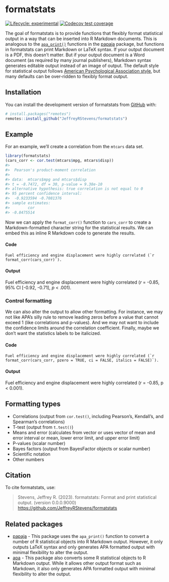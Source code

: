 
<!-- README.md is generated from README.Rmd. Please edit that file -->

# formatstats

<!-- badges: start -->

[![Lifecycle:
experimental](https://img.shields.io/badge/lifecycle-experimental-orange.svg)](https://lifecycle.r-lib.org/articles/stages.html#experimental)
[![Codecov test
coverage](https://codecov.io/gh/JeffreyRStevens/formatstats/branch/main/graph/badge.svg)](https://app.codecov.io/gh/JeffreyRStevens/formatstats?branch=main)
<!-- badges: end -->

The goal of formatstats is to provide functions that flexibly format
statistical output in a way that can be inserted into R Markdown
documents. This is analogous to the
[`apa_print()`](https://frederikaust.com/papaja_man/reporting.html#statistical-models-and-tests)
functions in the [papaja](https://github.com/crsh/papaja) package, but
functions in formatstats can print Markdown or LaTeX syntax. If your
output document is a PDF, this doesn’t matter. But if your output
document is a Word document (as required by many journal publishers),
Markdown syntax generates editable output instead of an image of output.
The default style for statistical output follows [American Psychological
Association style](https://apastyle.apa.org/), but many defaults can be
over-ridden to flexibly format output.

## Installation

You can install the development version of formatstats from
[GitHub](https://github.com/) with:

``` r
# install.packages("remotes")
remotes::install_github("JeffreyRStevens/formatstats")
```

## Example

For an example, we’ll create a correlation from the `mtcars` data set.

``` r
library(formatstats)
(cars_corr <- cor.test(mtcars$mpg, mtcars$disp))
#> 
#>  Pearson's product-moment correlation
#> 
#> data:  mtcars$mpg and mtcars$disp
#> t = -8.7472, df = 30, p-value = 9.38e-10
#> alternative hypothesis: true correlation is not equal to 0
#> 95 percent confidence interval:
#>  -0.9233594 -0.7081376
#> sample estimates:
#>        cor 
#> -0.8475514
```

Now we can apply the `format_corr()` function to `cars_corr` to create a
Markdown-formatted character string for the statistical results. We can
embed this as inline R Markdown code to generate the results.

#### Code

`` Fuel efficiency and engine displacement were highly correlated (`r format_corr(cars_corr)`). ``

#### Output

Fuel efficiency and engine displacement were highly correlated (*r* =
-0.85, 95% CI \[-0.92, -0.71\], *p* \< .001).

### Control formatting

We can also alter the output to allow other formatting. For instance, we
may not like APA’s silly rule to remove leading zeros before a value
that cannot exceed 1 (like correlations and p-values). And we may not
want to include the confidence limits around the correlation
coefficient. Finally, maybe we don’t want the statistics labels to be
italicized.

#### Code

`` Fuel efficiency and engine displacement were highly correlated (`r format_corr(cars_corr, pzero = TRUE, ci = FALSE, italics = FALSE)`). ``

#### Output

Fuel efficiency and engine displacement were highly correlated (r =
-0.85, p \< 0.001).

## Formatting types

- Correlations (output from `cor.test()`, including Pearson’s,
  Kendall’s, and Spearman’s correlations)
- T-test (output from `t.test()`)
- Means and error (calculates from vector or uses vector of mean and
  error interval or mean, lower error limit, and upper error limit)
- P-values (scalar number)
- Bayes factors (output from BayesFactor objects or scalar number)
- Scientific notation
- Other numbers

## Citation

To cite formatstats, use:

> Stevens, Jeffrey R. (2023). formatstats: Format and print statistical
> output. (version 0.0.0.9000)
> <https://github.com/JeffreyRStevens/formatstats>

## Related packages

- [papaja](https://github.com/crsh/papaja) - This package uses the
  `apa_print()` function to convert a number of R statistical objects
  into R Markdown output. However, it only outputs LaTeX syntax and only
  generates APA formatted output with minimal flexibility to alter the
  output.
- [apa](https://github.com/dgromer/apa) - This package also converts
  some R statistical objects to R Markdown output. While it allows other
  output format such as Markdown, it also only generates APA formatted
  output with minimal flexibility to alter the output.
